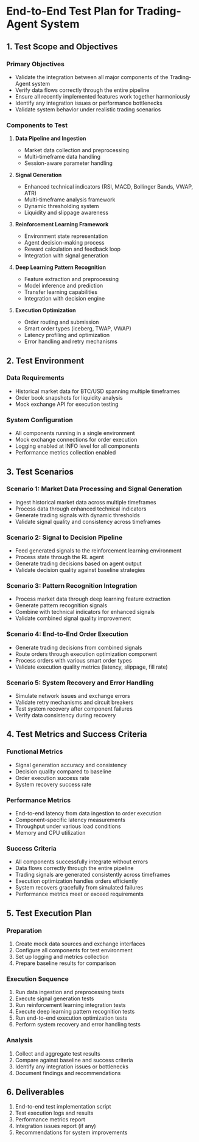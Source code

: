 # End-to-End Test Plan for Trading-Agent System

## 1. Test Scope and Objectives

### Primary Objectives
- Validate the integration between all major components of the Trading-Agent system
- Verify data flows correctly through the entire pipeline
- Ensure all recently implemented features work together harmoniously
- Identify any integration issues or performance bottlenecks
- Validate system behavior under realistic trading scenarios

### Components to Test
1. **Data Pipeline and Ingestion**
   - Market data collection and preprocessing
   - Multi-timeframe data handling
   - Session-aware parameter handling

2. **Signal Generation**
   - Enhanced technical indicators (RSI, MACD, Bollinger Bands, VWAP, ATR)
   - Multi-timeframe analysis framework
   - Dynamic thresholding system
   - Liquidity and slippage awareness

3. **Reinforcement Learning Framework**
   - Environment state representation
   - Agent decision-making process
   - Reward calculation and feedback loop
   - Integration with signal generation

4. **Deep Learning Pattern Recognition**
   - Feature extraction and preprocessing
   - Model inference and prediction
   - Transfer learning capabilities
   - Integration with decision engine

5. **Execution Optimization**
   - Order routing and submission
   - Smart order types (iceberg, TWAP, VWAP)
   - Latency profiling and optimization
   - Error handling and retry mechanisms

## 2. Test Environment

### Data Requirements
- Historical market data for BTC/USD spanning multiple timeframes
- Order book snapshots for liquidity analysis
- Mock exchange API for execution testing

### System Configuration
- All components running in a single environment
- Mock exchange connections for order execution
- Logging enabled at INFO level for all components
- Performance metrics collection enabled

## 3. Test Scenarios

### Scenario 1: Market Data Processing and Signal Generation
- Ingest historical market data across multiple timeframes
- Process data through enhanced technical indicators
- Generate trading signals with dynamic thresholds
- Validate signal quality and consistency across timeframes

### Scenario 2: Signal to Decision Pipeline
- Feed generated signals to the reinforcement learning environment
- Process state through the RL agent
- Generate trading decisions based on agent output
- Validate decision quality against baseline strategies

### Scenario 3: Pattern Recognition Integration
- Process market data through deep learning feature extraction
- Generate pattern recognition signals
- Combine with technical indicators for enhanced signals
- Validate combined signal quality improvement

### Scenario 4: End-to-End Order Execution
- Generate trading decisions from combined signals
- Route orders through execution optimization component
- Process orders with various smart order types
- Validate execution quality metrics (latency, slippage, fill rate)

### Scenario 5: System Recovery and Error Handling
- Simulate network issues and exchange errors
- Validate retry mechanisms and circuit breakers
- Test system recovery after component failures
- Verify data consistency during recovery

## 4. Test Metrics and Success Criteria

### Functional Metrics
- Signal generation accuracy and consistency
- Decision quality compared to baseline
- Order execution success rate
- System recovery success rate

### Performance Metrics
- End-to-end latency from data ingestion to order execution
- Component-specific latency measurements
- Throughput under various load conditions
- Memory and CPU utilization

### Success Criteria
- All components successfully integrate without errors
- Data flows correctly through the entire pipeline
- Trading signals are generated consistently across timeframes
- Execution optimization handles orders efficiently
- System recovers gracefully from simulated failures
- Performance metrics meet or exceed requirements

## 5. Test Execution Plan

### Preparation
1. Create mock data sources and exchange interfaces
2. Configure all components for test environment
3. Set up logging and metrics collection
4. Prepare baseline results for comparison

### Execution Sequence
1. Run data ingestion and preprocessing tests
2. Execute signal generation tests
3. Run reinforcement learning integration tests
4. Execute deep learning pattern recognition tests
5. Run end-to-end execution optimization tests
6. Perform system recovery and error handling tests

### Analysis
1. Collect and aggregate test results
2. Compare against baseline and success criteria
3. Identify any integration issues or bottlenecks
4. Document findings and recommendations

## 6. Deliverables

1. End-to-end test implementation script
2. Test execution logs and results
3. Performance metrics report
4. Integration issues report (if any)
5. Recommendations for system improvements
